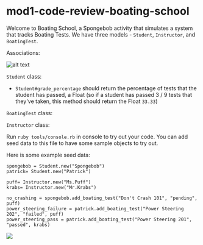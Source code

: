# mod1-code-review-boating-school

Welcome to Boating School,  a Spongebob activity that simulates a system that tracks Boating Tests.  We have three models - `Student`, `Instructor`, and `BoatingTest`.

Associations:

![alt text][chart]

[chart]: https://curriculum-content.s3.amazonaws.com/module-1/ruby-oo-relationships/practice-boating-school-exercise/Image_123_00BoatingSchool.png

`Student` class:
<!-- * should initialize with `first_name`
* `Student.all` should return all of the student instances -->
<!-- * `Student#add_boating_test` should initialize a new boating test with a Student (Object), a boating test name (String), a boating test status (String), and an Instructor (Object) -->
<!-- * `Student.find_student` will take in a first name and output the student (Object) with that name -->
* `Student#grade_percentage` should return the percentage of tests that the student has passed, a Float (so if a student has passed 3 / 9 tests that they've taken, this method should return the Float `33.33`)

`BoatingTest` class:
<!-- * should initialize with Student (Object), a boating test name (String), a boating test status (String), and an Instructor (Object)
* `BoatingTest.all` returns an array of all boating tests -->

`Instructor` class:
<!-- * initialize with a name
* `Instructor.all` should return all instructors -->
<!-- * `Instructor#pass_student` should take in a student instance and test name. If there is a `BoatingTest` whose name and student match the values passed in, this method should update the status of that BoatingTest to 'passed'. If there is no matching test, this method should create a test with the student, that boat test name, and the status 'passed'. Either way, it should return the `BoatingTest` instance.
* `Instructor#fail_student` should take in a student instance and test name. Like `#pass_student`, it should try to find a matching `BoatingTest` and update its status to 'failed'. If it cannot find an existing `BoatingTest`, it should create one with the name, the matching student, and the status 'failed'. -->

Run `ruby tools/console.rb` in console to try out your code. You can add seed data to this file to have some sample objects to try out.

Here is some example seed data:

```
spongebob = Student.new("Spongebob")
patrick= Student.new("Patrick")

puff= Instructor.new("Ms.Puff")
krabs= Instructor.new("Mr.Krabs")

no_crashing = spongebob.add_boating_test("Don't Crash 101", "pending", puff)
power_steering_failure = patrick.add_boating_test("Power Steering 202", "failed", puff)
power_steering_pass = patrick.add_boating_test("Power Steering 201", "passed", krabs)
```

![](https://media.giphy.com/media/GwYxLtDaB3Wso/giphy.gif)

